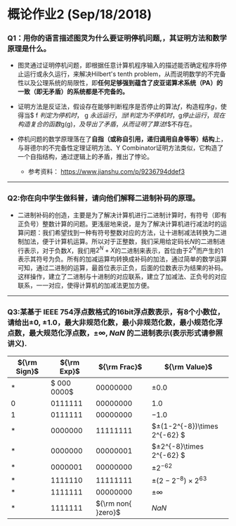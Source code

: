 # 概论作业2 (Sep/18/2018)

### Q1：用你的语言描述图灵为什么要证明停机问题,，其证明方法和数学原理是什么。

* 图灵通过证明停机问题，即根据任意计算机程序输入的描述能否确定程序将停止运行或永久运行，来解决Hilbert's tenth problem，从而说明数学的不完备性以及公理系统的局限性，即**任何足够强到蕴含了皮亚诺算术系统（PA）的一致（即无矛盾）的系统都是不完备的。**

* 证明方法是反证法，假设存在能够判断程序是否停止的算法$f$，构造程序$g$，使得当$ f $判定为停机时，$ g $永远运行，当$f$判定为不停机时，$g$停止运行，现在构造复合的函数$g(g)$，及导出了矛盾，从而证明了算法$f$不存在。

* 停机问题的数学原理落在了**自指（或称自引用，递归调用自身等等）结构**上，与哥德尔的不完备性定理证明方法、Y Combinator证明方法类似，它构造了一个自指结构，通过逻辑上的矛盾，推出了悖论。

   * 参考资料： <https://www.jianshu.com/p/9236794ddef3>

***

### Q2:你在向中学生做科普，请向他们解释二进制补码的原理。

* 二进制补码的创造，主要是为了解决计算机进行二进制计算时，有符号（即有正负号）整数计算的问题。更浅层地来说，是为了解决计算机进行减法时的运算问题：我们希望找到一种有符号整数对应的方法，让十进制减法转换为二进制加法，便于计算机运算。所以对于正整数，我们采用给定码长$N$的二进制进行表示，对于负数$X$，我们用$2^N+X$的二进制来表示，首位由于$2^N$而产生的$1$表示其符号为负。所有的加减运算均转换成补码的加法，通过简单的数学运算可知，通过二进制的运算，最首位表示正负，后面的位数表示为结果的补码。这样操作，建立了二进制与十进制的对应联系，建立了加减法、正负号的对应联系，一一对应，使得计算机的加减法更加方便。

***

### Q3:某基于 IEEE 754浮点数格式的16bit浮点数表示，有8个小数位，请给出$±0$, $±1.0$，最大非规范化数，最小非规范化数，最小规范化浮点数，最大规范化浮点数，$±∞$, $NaN$ 的二进制表示(表示形式请参照讲义).

| ${\rm Sign}$ | ${\rm Exp}$       |  ${\rm Frac}$      |  ${\rm Value}$                                                        |
| ---- | -------- | -------- | ------------------------------------------------------------ |
| *    |$ 000 0000$ | $0000 0000$ | $±0.0$                                                         |
| 0    | $011 1111$ | $0000 0000$ | $1.0$                                                          |
| 1    | $011 1111$ | $0000 0000$ | $-1.0$                                                         |
| *    | $000 0000$ | $1111 1111$ | $±(1-2^{-8})\times 2^{-62} $|
| *    | $000 0000$ | $0000 0001$ | $±2^{-8}\times 2^{-62} $|
| *    | $000 0001$ | $0000 0000$ | $±2^{-62}$ |
| *    | $111 1110$ | $1111 1111$ | $±(2-2^{-8})\times 2^{63}$|
| *    | $111 1111$ | $0000 0000$ | $±∞$                                                           |
| *    | $111 1111$ | ${\rm non{ }zero}$   | $NaN$                                                          |

